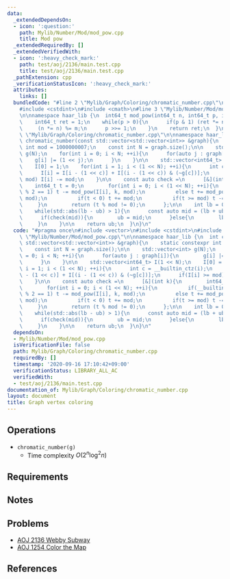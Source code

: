 ```yaml
---
data:
  _extendedDependsOn:
  - icon: ':question:'
    path: Mylib/Number/Mod/mod_pow.cpp
    title: Mod pow
  _extendedRequiredBy: []
  _extendedVerifiedWith:
  - icon: ':heavy_check_mark:'
    path: test/aoj/2136/main.test.cpp
    title: test/aoj/2136/main.test.cpp
  _pathExtension: cpp
  _verificationStatusIcon: ':heavy_check_mark:'
  attributes:
    links: []
  bundledCode: "#line 2 \"Mylib/Graph/Coloring/chromatic_number.cpp\"\n#include <vector>\n\
    #include <cstdint>\n#include <cmath>\n#line 3 \"Mylib/Number/Mod/mod_pow.cpp\"\
    \n\nnamespace haar_lib {\n  int64_t mod_pow(int64_t n, int64_t p, int64_t m){\n\
    \    int64_t ret = 1;\n    while(p > 0){\n      if(p & 1) (ret *= n) %= m;\n \
    \     (n *= n) %= m;\n      p >>= 1;\n    }\n    return ret;\n  }\n}\n#line 6\
    \ \"Mylib/Graph/Coloring/chromatic_number.cpp\"\n\nnamespace haar_lib {\n  int\
    \ chromatic_number(const std::vector<std::vector<int>> &graph){\n    static constexpr\
    \ int mod = 1000000007;\n    const int N = graph.size();\n\n    std::vector<int>\
    \ g(N);\n    for(int i = 0; i < N; ++i){\n      for(auto j : graph[i]){\n    \
    \    g[i] |= (1 << j);\n      }\n    }\n\n    std::vector<int64_t> I(1 << N);\n\
    \    I[0] = 1;\n    for(int i = 1; i < (1 << N); ++i){\n      int c = __builtin_ctz(i);\n\
    \      I[i] = I[i - (1 << c)] + I[(i - (1 << c)) & (~g[c])];\n      if(I[i] >=\
    \ mod) I[i] -= mod;\n    }\n\n    const auto check =\n      [&](int k){\n    \
    \    int64_t t = 0;\n        for(int i = 0; i < (1 << N); ++i){\n          if(__builtin_popcount(i)\
    \ % 2 == 1) t -= mod_pow(I[i], k, mod);\n          else t += mod_pow(I[i], k,\
    \ mod);\n          if(t < 0) t += mod;\n          if(t >= mod) t -= mod;\n   \
    \     }\n        return (t % mod != 0);\n      };\n\n    int lb = 0, ub = N;\n\
    \    while(std::abs(lb - ub) > 1){\n      const auto mid = (lb + ub) / 2;\n\n\
    \      if(check(mid)){\n        ub = mid;\n      }else{\n        lb = mid;\n \
    \     }\n    }\n\n    return ub;\n  }\n}\n"
  code: "#pragma once\n#include <vector>\n#include <cstdint>\n#include <cmath>\n#include\
    \ \"Mylib/Number/Mod/mod_pow.cpp\"\n\nnamespace haar_lib {\n  int chromatic_number(const\
    \ std::vector<std::vector<int>> &graph){\n    static constexpr int mod = 1000000007;\n\
    \    const int N = graph.size();\n\n    std::vector<int> g(N);\n    for(int i\
    \ = 0; i < N; ++i){\n      for(auto j : graph[i]){\n        g[i] |= (1 << j);\n\
    \      }\n    }\n\n    std::vector<int64_t> I(1 << N);\n    I[0] = 1;\n    for(int\
    \ i = 1; i < (1 << N); ++i){\n      int c = __builtin_ctz(i);\n      I[i] = I[i\
    \ - (1 << c)] + I[(i - (1 << c)) & (~g[c])];\n      if(I[i] >= mod) I[i] -= mod;\n\
    \    }\n\n    const auto check =\n      [&](int k){\n        int64_t t = 0;\n\
    \        for(int i = 0; i < (1 << N); ++i){\n          if(__builtin_popcount(i)\
    \ % 2 == 1) t -= mod_pow(I[i], k, mod);\n          else t += mod_pow(I[i], k,\
    \ mod);\n          if(t < 0) t += mod;\n          if(t >= mod) t -= mod;\n   \
    \     }\n        return (t % mod != 0);\n      };\n\n    int lb = 0, ub = N;\n\
    \    while(std::abs(lb - ub) > 1){\n      const auto mid = (lb + ub) / 2;\n\n\
    \      if(check(mid)){\n        ub = mid;\n      }else{\n        lb = mid;\n \
    \     }\n    }\n\n    return ub;\n  }\n}\n"
  dependsOn:
  - Mylib/Number/Mod/mod_pow.cpp
  isVerificationFile: false
  path: Mylib/Graph/Coloring/chromatic_number.cpp
  requiredBy: []
  timestamp: '2020-09-16 17:10:42+09:00'
  verificationStatus: LIBRARY_ALL_AC
  verifiedWith:
  - test/aoj/2136/main.test.cpp
documentation_of: Mylib/Graph/Coloring/chromatic_number.cpp
layout: document
title: Graph vertex coloring
---
```


## Operations

- `chromatic_number(g)`
	- Time complexity $O(2^n \log^2 n)$

## Requirements

## Notes

## Problems

- [AOJ 2136 Webby Subway](http://judge.u-aizu.ac.jp/onlinejudge/description.jsp?id=2136)
- [AOJ 1254 Color the Map](http://judge.u-aizu.ac.jp/onlinejudge/description.jsp?id=1254)

## References

